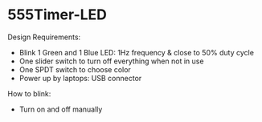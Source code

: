 # 555Timer-LED
Design Requirements:

- Blink 1 Green and 1 Blue LED: 1Hz frequency & close to 50% duty cycle
- One slider switch to turn off everything when not in use
- One SPDT switch to choose color
- Power up by laptops: USB connector

How to blink:
- Turn on and off manually
